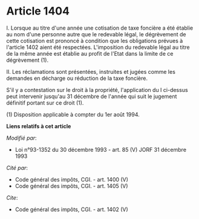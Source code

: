 # Article 1404

I. Lorsque au titre d'une année une cotisation de taxe foncière a été établie au nom d'une personne autre que le redevable
légal, le dégrèvement de cette cotisation est prononcé à condition que les obligations prévues à l'article 1402 aient été
respectées. L'imposition du redevable légal au titre de la même année est établie au profit de l'Etat dans la limite de ce
dégrèvement (1). 

II. Les réclamations sont présentées, instruites et jugées comme les demandes en décharge ou réduction de la taxe foncière. 

S'il y a contestation sur le droit à la propriété, l'application du I ci-dessus peut intervenir jusqu'au 31 décembre de
l'année qui suit le jugement définitif portant sur ce droit (1). 

(1) Disposition applicable à compter du 1er août 1994.

**Liens relatifs à cet article**

_Modifié par_:

  - Loi n°93-1352 du 30 décembre 1993 - art. 85 (V) JORF 31 décembre 1993

_Cité par_:

  - Code général des impôts, CGI. - art. 1400 (V)
  - Code général des impôts, CGI. - art. 1405 (V)

_Cite_:

  - Code général des impôts, CGI. - art. 1402 (V)
